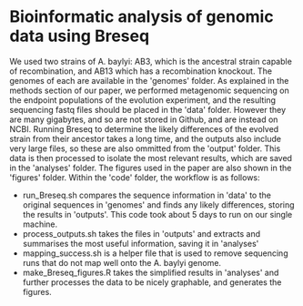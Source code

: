 # Bioinformatic analysis of genomic data using Breseq

We used two strains of A. baylyi: AB3, which is the ancestral strain capable of recombination, and AB13 which has a recombination knockout. The genomes of each are available in the 'genomes' folder.
As explained in the methods section of our paper, we performed metagenomic sequencing on the endpoint populations of the evolution experiment, and the resulting sequencing fastq files should be placed in the 'data' folder. However they are many gigabytes, and so are not stored in Github, and are instead on NCBI.
Running Breseq to determine the likely differences of the evolved strain from their ancestor takes a long time, and the outputs also include very large files, so these are also ommitted from the 'output' folder.
This data is then processed to isolate the most relevant results, which are saved in the 'analyses' folder.
The figures used in the paper are also shown in the 'figures' folder.
Within the 'code' folder, the workflow is as follows:
- run_Breseq.sh compares the sequence information in 'data' to the original sequences in 'genomes' and finds any likely differences, storing the results in 'outputs'. This code took about 5 days to run on our single machine.
- process_outputs.sh takes the files in 'outputs' and extracts and summarises the most useful information, saving it in 'analyses'
- mapping_success.sh is a helper file that is used to remove sequencing runs that do not map well onto the A. baylyi genome.
- make_Breseq_figures.R takes the simplified results in 'analyses' and further processes the data to be nicely graphable, and generates the figures.